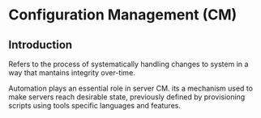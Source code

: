 # **Configuration Management (CM)**

## **Introduction**

Refers to the process of systematically handling changes to system in a way
that mantains integrity over-time.

Automation plays an essential role in server CM. its a mechanism used to make
servers reach desirable state, previously defined by provisioning scripts using
tools specific languages and features.
